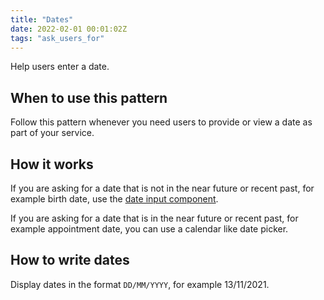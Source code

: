 ```yaml
---
title: "Dates"
date: 2022-02-01 00:01:02Z
tags: "ask_users_for"
---
```


Help users enter a date.

## When to use this pattern
Follow this pattern whenever you need users to provide or view a date as part of your service.

## How it works

If you are asking for a date that is not in the near future or recent past, for example birth date, use the [date input component](../../components/date_input/).

If you are asking for a date that is in the near future or recent past, for example appointment date, you can use a calendar like date picker.

## How to write dates

Display dates in the format `DD/MM/YYYY`, for example 13/11/2021.